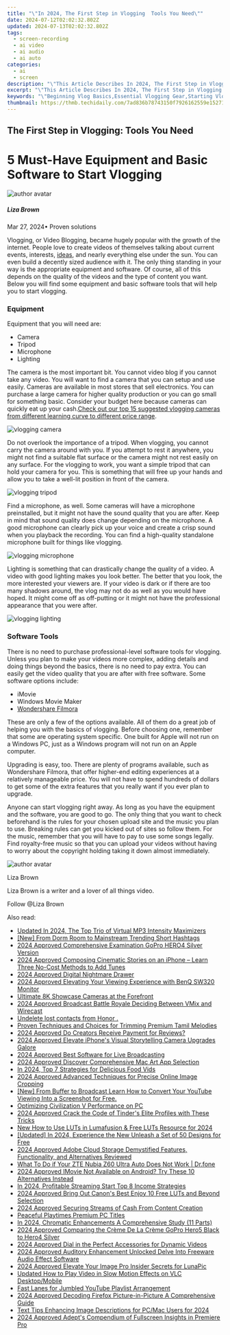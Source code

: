 ```yaml
---
title: "\"In 2024, The First Step in Vlogging  Tools You Need\""
date: 2024-07-12T02:02:32.802Z
updated: 2024-07-13T02:02:32.802Z
tags: 
  - screen-recording
  - ai video
  - ai audio
  - ai auto
categories: 
  - ai
  - screen
description: "\"This Article Describes In 2024, The First Step in Vlogging: Tools You Need\""
excerpt: "\"This Article Describes In 2024, The First Step in Vlogging: Tools You Need\""
keywords: "\"Beginning Vlog Basics,Essential Vlogging Gear,Starting Vlogger Tips,Vlogging Starter Kit,Must-Have Vlog Tools,Entry Level Vlogging,Initial Vlogging Guide\""
thumbnail: https://thmb.techidaily.com/7ad836b78743150f7926162559e15271095acf4f64d610e7943b29ad8777b2c6.jpg
---
```


## The First Step in Vlogging: Tools You Need

# 5 Must-Have Equipment and Basic Software to Start Vlogging

![author avatar](https://lh5.googleusercontent.com/-AIMmjowaFs4/AAAAAAAAAAI/AAAAAAAAABc/Y5UmwDaI7HU/s250-c-k/photo.jpg)

##### Liza Brown

 Mar 27, 2024• Proven solutions

Vlogging, or Video Blogging, became hugely popular with the growth of the internet. People love to create videos of themselves talking about current events, interests, [ideas](https://tools.techidaily.com/wondershare/filmora/download/), and nearly everything else under the sun. You can even build a decently sized audience with it. The only thing standing in your way is the appropriate equipment and software. Of course, all of this depends on the quality of the videos and the type of content you want. Below you will find some equipment and basic software tools that will help you to start vlogging.

### Equipment

Equipment that you will need are:

* Camera
* Tripod
* Microphone
* Lighting

The camera is the most important bit. You cannot video blog if you cannot take any video. You will want to find a camera that you can setup and use easily. Cameras are available in most stores that sell electronics. You can purchase a large camera for higher quality production or you can go small for something basic. Consider your budget here because cameras can quickly eat up your cash.[Check out our top 15 suggested vlogging cameras from different learning curve to different price range](https://tools.techidaily.com/wondershare/filmora/download/).

![vlogging camera](https://images.wondershare.com/filmora/article-images/vlogging-camera.jpg)

Do not overlook the importance of a tripod. When vlogging, you cannot carry the camera around with you. If you attempt to rest it anywhere, you might not find a suitable flat surface or the camera might not rest easily on any surface. For the vlogging to work, you want a simple tripod that can hold your camera for you. This is something that will free up your hands and allow you to take a well-lit position in front of the camera.

![vlogging tripod](https://images.wondershare.com/filmora/article-images/vlogging-tripod.jpg)

Find a microphone, as well. Some cameras will have a microphone preinstalled, but it might not have the sound quality that you are after. Keep in mind that sound quality does change depending on the microphone. A good microphone can clearly pick up your voice and create a crisp sound when you playback the recording. You can find a high-quality standalone microphone built for things like vlogging.

![vlogging microphone](https://images.wondershare.com/filmora/article-images/vlogging-microphone.jpg)

Lighting is something that can drastically change the quality of a video. A video with good lighting makes you look better. The better that you look, the more interested your viewers are. If your video is dark or if there are too many shadows around, the vlog may not do as well as you would have hoped. It might come off as off-putting or it might not have the professional appearance that you were after.

![vlogging lighting](https://images.wondershare.com/filmora/article-images/vlogging-lighting.jpg)

### Software Tools

There is no need to purchase professional-level software tools for vlogging. Unless you plan to make your videos more complex, adding details and doing things beyond the basics, there is no need to pay extra. You can easily get the video quality that you are after with free software. Some software options include:

* iMovie
* Windows Movie Maker
* [Wondershare Filmora](https://tools.techidaily.com/wondershare/filmora/download/)

These are only a few of the options available. All of them do a great job of helping you with the basics of vlogging. Before choosing one, remember that some are operating system specific. One built for Apple will not run on a Windows PC, just as a Windows program will not run on an Apple computer.

Upgrading is easy, too. There are plenty of programs available, such as Wondershare Filmora, that offer higher-end editing experiences at a relatively manageable price. You will not have to spend hundreds of dollars to get some of the extra features that you really want if you ever plan to upgrade.

Anyone can start vlogging right away. As long as you have the equipment and the software, you are good to go. The only thing that you want to check beforehand is the rules for your chosen upload site and the music you plan to use. Breaking rules can get you kicked out of sites so follow them. For the music, remember that you will have to pay to use some songs legally. Find royalty-free music so that you can upload your videos without having to worry about the copyright holding taking it down almost immediately.

![author avatar](https://lh5.googleusercontent.com/-AIMmjowaFs4/AAAAAAAAAAI/AAAAAAAAABc/Y5UmwDaI7HU/s250-c-k/photo.jpg)

Liza Brown

Liza Brown is a writer and a lover of all things video.

Follow @Liza Brown


<ins class="adsbygoogle"
     style="display:block"
     data-ad-format="autorelaxed"
     data-ad-client="ca-pub-7571918770474297"
     data-ad-slot="1223367746"></ins>



<ins class="adsbygoogle"
     style="display:block"
     data-ad-client="ca-pub-7571918770474297"
     data-ad-slot="8358498916"
     data-ad-format="auto"
     data-full-width-responsive="true"></ins>




<span class="atpl-alsoreadstyle">Also read:</span>
<div><ul>
<li><a href="https://audio-editing.techidaily.com/updated-in-2024-the-top-trio-of-virtual-mp3-intensity-maximizers/"><u>Updated In 2024, The Top Trio of Virtual MP3 Intensity Maximizers</u></a></li>
<li><a href="https://youtube-help.techidaily.com/new-from-dorm-room-to-mainstream-trending-short-hashtags/"><u>[New] From Dorm Room to Mainstream  Trending Short Hashtags</u></a></li>
<li><a href="https://fox-hovers.techidaily.com/2024-approved-comprehensive-examination-gopro-hero4-silver-version/"><u>2024 Approved  Comprehensive Examination  GoPro HERO4 Silver Version</u></a></li>
<li><a href="https://fox-hovers.techidaily.com/2024-approved-composing-cinematic-stories-on-an-iphone-learn-three-no-cost-methods-to-add-tunes/"><u>2024 Approved  Composing Cinematic Stories on an iPhone – Learn Three No-Cost Methods to Add Tunes</u></a></li>
<li><a href="https://fox-hovers.techidaily.com/2024-approved-digital-nightmare-drawer/"><u>2024 Approved  Digital Nightmare Drawer</u></a></li>
<li><a href="https://fox-hovers.techidaily.com/2024-approved-elevating-your-viewing-experience-with-benq-sw320-monitor/"><u>2024 Approved  Elevating Your Viewing Experience with BenQ SW320 Monitor</u></a></li>
<li><a href="https://extra-lessons.techidaily.com/ultimate-8k-showcase-cameras-at-the-forefront/"><u>Ultimate 8K Showcase  Cameras at the Forefront</u></a></li>
<li><a href="https://fox-hovers.techidaily.com/2024-approved-broadcast-battle-royale-deciding-between-vmix-and-wirecast/"><u>2024 Approved  Broadcast Battle Royale  Deciding Between VMix and Wirecast</u></a></li>
<li><a href="https://techidaily.com/undelete-lost-contacts-from-honor-by-fonelab-android-recover-contacts/"><u>Undelete lost contacts from Honor .</u></a></li>
<li><a href="https://extra-hints.techidaily.com/proven-techniques-and-choices-for-trimming-premium-tamil-melodies/"><u>Proven Techniques and Choices for Trimming Premium Tamil Melodies</u></a></li>
<li><a href="https://fox-hovers.techidaily.com/2024-approved-do-creators-receive-payment-for-reviews/"><u>2024 Approved  Do Creators Receive Payment for Reviews?</u></a></li>
<li><a href="https://fox-hovers.techidaily.com/2024-approved-elevate-iphones-visual-storytelling-camera-upgrades-galore/"><u>2024 Approved  Elevate iPhone's Visual Storytelling  Camera Upgrades Galore</u></a></li>
<li><a href="https://fox-hovers.techidaily.com/2024-approved-best-software-for-live-broadcasting/"><u>2024 Approved  Best Software for Live Broadcasting</u></a></li>
<li><a href="https://fox-hovers.techidaily.com/2024-approved-discover-comprehensive-mac-art-app-selection/"><u>2024 Approved  Discover Comprehensive Mac Art App Selection</u></a></li>
<li><a href="https://some-skills.techidaily.com/in-2024-top-7-strategies-for-delicious-food-vids/"><u>In 2024, Top 7 Strategies for Delicious Food Vids</u></a></li>
<li><a href="https://fox-hovers.techidaily.com/2024-approved-advanced-techniques-for-precise-online-image-cropping/"><u>2024 Approved  Advanced Techniques for Precise Online Image Cropping</u></a></li>
<li><a href="https://facebook-video-share.techidaily.com/new-from-buffer-to-broadcast-learn-how-to-convert-your-youtube-viewing-into-a-screenshot-for-free/"><u>[New] From Buffer to Broadcast  Learn How to Convert Your YouTube Viewing Into a Screenshot for Free.</u></a></li>
<li><a href="https://network-issues.techidaily.com/optimizing-civilization-v-performance-on-pc/"><u>Optimizing Civilization V Performance on PC</u></a></li>
<li><a href="https://fox-hovers.techidaily.com/2024-approved-crack-the-code-of-tinders-elite-profiles-with-these-tricks/"><u>2024 Approved  Crack the Code of Tinder's Elite Profiles with These Tricks</u></a></li>
<li><a href="https://ai-editing-video.techidaily.com/new-how-to-use-luts-in-lumafusion-and-free-luts-resource-for-2024/"><u>New How to Use LUTs in Lumafusion & Free LUTs Resource for 2024</u></a></li>
<li><a href="https://facebook-video-share.techidaily.com/updated-in-2024-experience-the-new-unleash-a-set-of-50-designs-for-free/"><u>[Updated] In 2024, Experience the New  Unleash a Set of 50 Designs for Free</u></a></li>
<li><a href="https://fox-hovers.techidaily.com/2024-approved-adobe-cloud-storage-demystified-features-functionality-and-alternatives-reviewed/"><u>2024 Approved  Adobe Cloud Storage Demystified  Features, Functionality, and Alternatives Reviewed</u></a></li>
<li><a href="https://howto.techidaily.com/what-to-do-if-your-zte-nubia-z60-ultra-auto-does-not-work-drfone-by-drfone-fix-android-problems-fix-android-problems/"><u>What To Do if Your ZTE Nubia Z60 Ultra Auto Does Not Work | Dr.fone</u></a></li>
<li><a href="https://ai-driven-video-production.techidaily.com/2024-approved-imovie-not-available-on-android-try-these-10-alternatives-instead/"><u>2024 Approved IMovie Not Available on Android? Try These 10 Alternatives Instead</u></a></li>
<li><a href="https://youtube-stream.techidaily.com/in-2024-profitable-streaming-start-top-8-income-strategies/"><u>In 2024, Profitable Streaming Start  Top 8 Income Strategies</u></a></li>
<li><a href="https://fox-hovers.techidaily.com/2024-approved-bring-out-canons-best-enjoy-10-free-luts-and-beyond-selection/"><u>2024 Approved  Bring Out Canon's Best  Enjoy 10 Free LUTs and Beyond Selection</u></a></li>
<li><a href="https://youtube-stream.techidaily.com/2024-approved-securing-streams-of-cash-from-content-creation/"><u>2024 Approved  Securing Streams of Cash From Content Creation</u></a></li>
<li><a href="https://screen-activity-recording.techidaily.com/peaceful-playtimes-premium-pc-titles/"><u>Peaceful Playtimes  Premium PC Titles</u></a></li>
<li><a href="https://extra-resources.techidaily.com/in-2024-chromatic-enhancements-a-comprehensive-study-11-parts/"><u>In 2024, Chromatic Enhancements  A Comprehensive Study (11 Parts)</u></a></li>
<li><a href="https://fox-hovers.techidaily.com/2024-approved-comparing-the-creme-de-la-creme-gopro-hero5-black-to-hero4-silver/"><u>2024 Approved  Comparing the Crème De La Crème  GoPro Hero5 Black to Hero4 Silver</u></a></li>
<li><a href="https://fox-hovers.techidaily.com/2024-approved-dial-in-the-perfect-accessories-for-dynamic-videos/"><u>2024 Approved  Dial in the Perfect Accessories for Dynamic Videos</u></a></li>
<li><a href="https://fox-hovers.techidaily.com/2024-approved-auditory-enhancement-unlocked-delve-into-freeware-audio-effect-software/"><u>2024 Approved  Auditory Enhancement Unlocked  Delve Into Freeware Audio Effect Software</u></a></li>
<li><a href="https://fox-hovers.techidaily.com/2024-approved-elevate-your-image-pro-insider-secrets-for-lunapic/"><u>2024 Approved  Elevate Your Image  Pro Insider Secrets for LunaPic</u></a></li>
<li><a href="https://video-ai-editor.techidaily.com/updated-how-to-play-video-in-slow-motion-effects-on-vlc-desktopmobile/"><u>Updated How to Play Video in Slow Motion Effects on VLC Desktop/Mobile</u></a></li>
<li><a href="https://youtube-video-recordings.techidaily.com/fast-lanes-for-jumbled-youtube-playlist-arrangement/"><u>Fast Lanes for Jumbled YouTube Playlist Arrangement</u></a></li>
<li><a href="https://fox-hovers.techidaily.com/2024-approved-decoding-firefox-picture-in-picture-a-comprehensive-guide/"><u>2024 Approved  Decoding Firefox Picture-in-Picture  A Comprehensive Guide</u></a></li>
<li><a href="https://some-skills.techidaily.com/text-tips-enhancing-image-descriptions-for-pcmac-users-for-2024/"><u>Text Tips  Enhancing Image Descriptions for PC/Mac Users for 2024</u></a></li>
<li><a href="https://fox-hovers.techidaily.com/2024-approved-adepts-compendium-of-fullscreen-insights-in-premiere-pro/"><u>2024 Approved  Adept's Compendium of Fullscreen Insights in Premiere Pro</u></a></li>
</ul></div>
